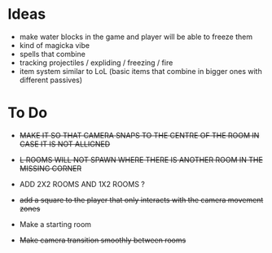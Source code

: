 Ideas
=====

- make water blocks in the game and player will be able to freeze them
- kind of magicka vibe
- spells that combine
- tracking projectiles / expliding / freezing / fire
- item system similar to LoL (basic items that combine in bigger ones with different passives)



To Do
====

- ~~MAKE IT SO THAT CAMERA SNAPS TO THE CENTRE OF THE ROOM IN CASE IT IS NOT ALLIGNED~~

- ~~L ROOMS WILL NOT SPAWN WHERE THERE IS ANOTHER ROOM IN THE MISSING CORNER~~

- ADD 2X2 ROOMS AND 1X2 ROOMS ?

- ~~add a square to the player that only interacts with the camera movement zones~~ 

- Make a starting room

- ~~Make camera transition smoothly between rooms~~